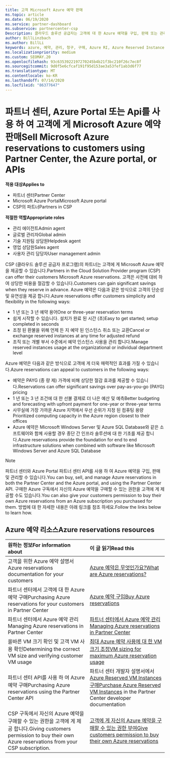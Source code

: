 ```yaml
---
title: 고객 Microsoft Azure 예약 판매
ms.topic: article
ms.date: 06/19/2020
ms.service: partner-dashboard
ms.subservice: partnercenter-csp
Description: 클라우드 솔루션 공급자는 고객에 대 한 Azure 예약을 구입, 판매 또는 관리할 수 있습니다. 파트너 센터, Azure Portal 또는 파트너 센터 API를 사용 합니다.
author: BillLinzbach
ms.author: BillLi
keywords: azure, 예약, 관리, 청구, 구매, Azure RI, Azure Reserved Instances
ms.localizationpriority: medium
ms.custom: SEOMAY.20
ms.openlocfilehash: 93c6353922197270245b4b21f3bc210f26c7ec8f
ms.sourcegitcommit: 9d0f5e6cfcaf191f95d153ae3a53fef1ab3d6f77
ms.translationtype: MT
ms.contentlocale: ko-KR
ms.lasthandoff: 07/14/2020
ms.locfileid: "86377647"
---
```

# <a name="sell-microsoft-azure-reservations-to-customers-using-partner-center-the-azure-portal-or-apis"></a><span data-ttu-id="2e325-105">파트너 센터, Azure Portal 또는 Api를 사용 하 여 고객에 게 Microsoft Azure 예약 판매</span><span class="sxs-lookup"><span data-stu-id="2e325-105">Sell Microsoft Azure reservations to customers using Partner Center, the Azure portal, or APIs</span></span>

<span data-ttu-id="2e325-106">**적용 대상**</span><span class="sxs-lookup"><span data-stu-id="2e325-106">**Applies to**</span></span>

- <span data-ttu-id="2e325-107">파트너 센터</span><span class="sxs-lookup"><span data-stu-id="2e325-107">Partner Center</span></span>
- <span data-ttu-id="2e325-108">Microsoft Azure Portal</span><span class="sxs-lookup"><span data-stu-id="2e325-108">Microsoft Azure portal</span></span>
- <span data-ttu-id="2e325-109">CSP의 파트너</span><span class="sxs-lookup"><span data-stu-id="2e325-109">Partners in CSP</span></span>

<span data-ttu-id="2e325-110">**적절한 역할**</span><span class="sxs-lookup"><span data-stu-id="2e325-110">**Appropriate roles**</span></span>

- <span data-ttu-id="2e325-111">관리 에이전트</span><span class="sxs-lookup"><span data-stu-id="2e325-111">Admin agent</span></span>
- <span data-ttu-id="2e325-112">글로벌 관리자</span><span class="sxs-lookup"><span data-stu-id="2e325-112">Global admin</span></span>
- <span data-ttu-id="2e325-113">기술 지원팀 상담원</span><span class="sxs-lookup"><span data-stu-id="2e325-113">Helpdesk agent</span></span>
- <span data-ttu-id="2e325-114">영업 상담원</span><span class="sxs-lookup"><span data-stu-id="2e325-114">Sales agent</span></span>
- <span data-ttu-id="2e325-115">사용자 관리 담당자</span><span class="sxs-lookup"><span data-stu-id="2e325-115">User management admin</span></span>

<span data-ttu-id="2e325-116">CSP (클라우드 솔루션 공급자 프로그램)의 파트너는 고객에 게 Microsoft Azure 예약을 제공할 수 있습니다.</span><span class="sxs-lookup"><span data-stu-id="2e325-116">Partners in the Cloud Solution Provider program (CSP) can offer their customers Microsoft Azure reservations.</span></span> <span data-ttu-id="2e325-117">고객은 사전에 대비 하 여 상당한 비용을 절감할 수 있습니다.</span><span class="sxs-lookup"><span data-stu-id="2e325-117">Customers can gain significant savings when they reserve in advance.</span></span> <span data-ttu-id="2e325-118">Azure 예약은 다음과 같은 방식으로 고객의 단순성 및 유연성을 제공 합니다.</span><span class="sxs-lookup"><span data-stu-id="2e325-118">Azure reservations offer customers simplicity and flexibility in the following ways:</span></span>

- <span data-ttu-id="2e325-119">1 년 또는 3 년 예약 용어</span><span class="sxs-lookup"><span data-stu-id="2e325-119">One or three-year reservation terms</span></span>
- <span data-ttu-id="2e325-120">쉽게 시작할 수 있습니다. 설치가 완료 된 시간 (초)</span><span class="sxs-lookup"><span data-stu-id="2e325-120">Easy to get started; setup completed in seconds</span></span>
- <span data-ttu-id="2e325-121">조정 된 환불을 위해 언제 든 지 예약 된 인스턴스 취소 또는 교환</span><span class="sxs-lookup"><span data-stu-id="2e325-121">Cancel or exchange reserved instances at any time for adjusted refund</span></span>
- <span data-ttu-id="2e325-122">조직 또는 개별 부서 수준에서 예약 인스턴스 사용을 관리 합니다.</span><span class="sxs-lookup"><span data-stu-id="2e325-122">Manage reserved instances usage at the organizational or individual department level</span></span> 

<span data-ttu-id="2e325-123">Azure 예약은 다음과 같은 방식으로 고객에 게 더욱 매력적인 효과를 가질 수 있습니다.</span><span class="sxs-lookup"><span data-stu-id="2e325-123">Azure reservations can appeal to customers in the following ways:</span></span>

- <span data-ttu-id="2e325-124">예약은 PAYG (종 량 제) 가격에 비해 상당한 절감 효과를 제공할 수 있습니다.</span><span class="sxs-lookup"><span data-stu-id="2e325-124">Reservations can offer significant savings over pay-as-you-go (PAYG) pricing</span></span>
- <span data-ttu-id="2e325-125">1 년 또는 3 년 조건에 대 한 선불 결제로 더 나은 예산 및 예측</span><span class="sxs-lookup"><span data-stu-id="2e325-125">Better budgeting and forecasting with upfront payment for one-year or three-year terms</span></span>
- <span data-ttu-id="2e325-126">사무실에 가장 가까운 Azure 지역에서 우선 순위가 지정 된 컴퓨팅 용량</span><span class="sxs-lookup"><span data-stu-id="2e325-126">Prioritized computing capacity in the Azure region closest to their offices</span></span>
- <span data-ttu-id="2e325-127">Azure 예약은 Microsoft Windows Server 및 Azure SQL Database와 같은 소프트웨어와 함께 사용할 경우 종단 간 인프라 솔루션에 대 한 기초를 제공 합니다.</span><span class="sxs-lookup"><span data-stu-id="2e325-127">Azure reservations provide the foundation for end to end infrastructure solutions when combined with software like Microsoft Windows Server and Azure SQL Database</span></span>

>[!NOTE]
> <span data-ttu-id="2e325-128">파트너 센터와 Azure Portal 파트너 센터 API를 사용 하 여 Azure 예약을 구입, 판매 및 관리할 수 있습니다.</span><span class="sxs-lookup"><span data-stu-id="2e325-128">You can buy, sell, and manage Azure reservations in both the Partner Center and the Azure portal, and using the Partner Center API.</span></span> <span data-ttu-id="2e325-129">구매한 Azure 구독에서 자신의 Azure 예약을 구매할 수 있는 권한을 고객에 게 제공할 수도 있습니다.</span><span class="sxs-lookup"><span data-stu-id="2e325-129">You can also give your customers permission to buy their own Azure reservations from an Azure subscription you purchased for them.</span></span> <span data-ttu-id="2e325-130">방법에 대 한 자세한 내용은 아래 링크를 참조 하세요.</span><span class="sxs-lookup"><span data-stu-id="2e325-130">Follow the links below to learn how.</span></span>

## <a name="azure-reservations-resources"></a><span data-ttu-id="2e325-131">Azure 예약 리소스</span><span class="sxs-lookup"><span data-stu-id="2e325-131">Azure reservations resources</span></span>

|<span data-ttu-id="2e325-132">**원하는 정보**</span><span class="sxs-lookup"><span data-stu-id="2e325-132">**For information about**</span></span>   |<span data-ttu-id="2e325-133">**이 글 읽기**</span><span class="sxs-lookup"><span data-stu-id="2e325-133">**Read this**</span></span>    |
|:-----------------------------|:-----------------|
| <span data-ttu-id="2e325-134">고객을 위한 Azure 예약 설명서</span><span class="sxs-lookup"><span data-stu-id="2e325-134">Azure reservations documentation for your customers</span></span> | [<span data-ttu-id="2e325-135">Azure 예약은 무엇인가요?</span><span class="sxs-lookup"><span data-stu-id="2e325-135">What are Azure reservations?</span></span>](https://docs.microsoft.com/azure/billing/billing-save-compute-costs-reservations)
|<span data-ttu-id="2e325-136">파트너 센터에서 고객에 대 한 Azure 예약 구매</span><span class="sxs-lookup"><span data-stu-id="2e325-136">Purchasing Azure reservations for your customers in Partner Center</span></span>   |[<span data-ttu-id="2e325-137">Azure 예약 구입</span><span class="sxs-lookup"><span data-stu-id="2e325-137">Buy Azure reservations</span></span>](azure-reservations-buying.md)
|<span data-ttu-id="2e325-138">파트너 센터에서 Azure 예약 관리</span><span class="sxs-lookup"><span data-stu-id="2e325-138">Managing Azure reservations in Partner Center</span></span> | [<span data-ttu-id="2e325-139">파트너 센터에서 Azure 예약 관리</span><span class="sxs-lookup"><span data-stu-id="2e325-139">Managing Azure reservations in Partner Center</span></span>](azure-reservations-manage.md)
|<span data-ttu-id="2e325-140">올바른 VM 크기 확인 및 고객 VM 사용 확인</span><span class="sxs-lookup"><span data-stu-id="2e325-140">Determining the correct VM size and verifying customer VM usage</span></span>   |[<span data-ttu-id="2e325-141">최대 Azure 예약 사용에 대 한 VM 크기 조정</span><span class="sxs-lookup"><span data-stu-id="2e325-141">VM sizing for maximum Azure reservation usage</span></span>](azure-usage.md)   |
|<span data-ttu-id="2e325-142">파트너 센터 API를 사용 하 여 Azure 예약 구매</span><span class="sxs-lookup"><span data-stu-id="2e325-142">Purchasing Azure reservations using the Partner Center API</span></span> | <span data-ttu-id="2e325-143">파트너 센터 개발자 설명서에서 [Azure Reserved VM Instances 구매](https://docs.microsoft.com/partner-center/develop/purchase-azure-reservations)</span><span class="sxs-lookup"><span data-stu-id="2e325-143">[Purchase Azure Reserved VM Instances](https://docs.microsoft.com/partner-center/develop/purchase-azure-reservations) in the Partner Center developer documentation</span></span>   |
|<span data-ttu-id="2e325-144">CSP 구독에서 자신의 Azure 예약을 구매할 수 있는 권한을 고객에 게 제공 합니다.</span><span class="sxs-lookup"><span data-stu-id="2e325-144">Giving customers permission to buy their own Azure reservations from your CSP subscription.</span></span> | [<span data-ttu-id="2e325-145">고객에 게 자신의 Azure 예약을 구매할 수 있는 권한 부여</span><span class="sxs-lookup"><span data-stu-id="2e325-145">Give customers permission to buy their own Azure reservations</span></span>](give-customers-permission.md)   |
